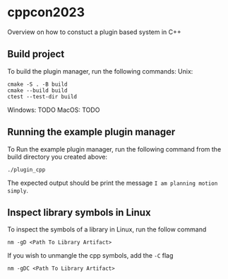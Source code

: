# cppcon2023
Overview on how to constuct a plugin based system in C++

## Build project
To build the plugin manager, run the following commands:
Unix:
```
cmake -S . -B build
cmake --build build
ctest --test-dir build
```

Windows: TODO
MacOS: TODO

## Running the example plugin manager
To Run the example plugin manager, run the following command from the build directory you created above:
```
./plugin_cpp
```
The expected output should be print the message `I am planning motion simply`.

## Inspect library symbols in Linux
To inspect the symbols of a library in Linux, run the follow command
```
nm -gD <Path To Library Artifact>
```
If you wish to unmangle the cpp symbols, add the `-C` flag
```
nm -gDC <Path To Library Artifact>
```
